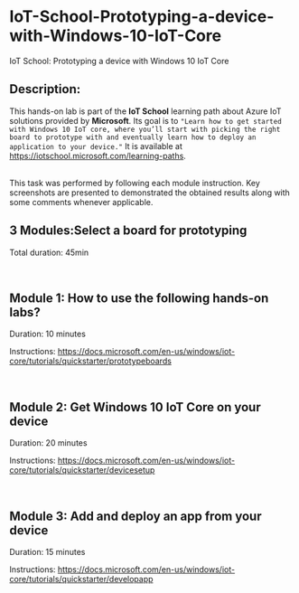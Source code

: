 # IoT-School-Prototyping-a-device-with-Windows-10-IoT-Core
IoT School: Prototyping a device with Windows 10 IoT Core

## Description:
This hands-on lab is part of the **IoT School** learning path about Azure IoT solutions provided by **Microsoft**. Its goal is to ` "Learn how to get started with Windows 10 IoT core, where you’ll start with picking the right board to prototype with and eventually learn how to deploy an application to your device." ` It is available at https://iotschool.microsoft.com/learning-paths.        

<br />
This task was performed by following each module instruction. Key screenshots are presented to demonstrated the obtained results along with some comments whenever applicable.    

<br />



## 3 Modules:Select a board for prototyping

Total duration: 45min  

<br />



## Module 1: How to use the following hands-on labs?

Duration: 10 minutes     

Instructions: https://docs.microsoft.com/en-us/windows/iot-core/tutorials/quickstarter/prototypeboards       



<br />

## Module 2: Get Windows 10 IoT Core on your device      

Duration: 20 minutes     

Instructions: https://docs.microsoft.com/en-us/windows/iot-core/tutorials/quickstarter/devicesetup       


<br />


## Module 3: Add and deploy an app from your device          

Duration: 15 minutes     

Instructions: https://docs.microsoft.com/en-us/windows/iot-core/tutorials/quickstarter/developapp        
